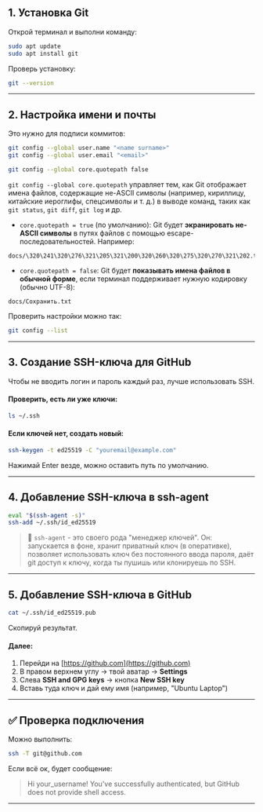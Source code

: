 ## 1. Установка Git

Открой терминал и выполни команду:
```bash
sudo apt update
sudo apt install git
```
Проверь установку:
```bash
git --version
```
___
## 2. Настройка имени и почты

Это нужно для подписи коммитов:
```bash
git config --global user.name "<name surname>"
git config --global user.email "<email>"

git config --global core.quotepath false
```

`git config --global core.quotepath` управляет тем, как Git отображает имена файлов, содержащие не-ASCII символы (например, кириллицу, китайские иероглифы, спецсимволы и т. д.) в выводе команд, таких как `git status`, `git diff`, `git log` и др.

- `core.quotepath = true` (по умолчанию): Git будет **экранировать не-ASCII символы** в путях файлов с помощью escape-последовательностей. Например:
 ```console black:1
 docs/\320\241\320\276\321\205\321\200\320\260\320\275\320\270\321\202.txt
 ```
   
- `core.quotepath = false`: Git будет **показывать имена файлов в обычной форме**, если терминал поддерживает нужную кодировку (обычно UTF-8):
```console black:1
docs/Сохранить.txt
```
Проверить настройки можно так:
```bash
git config --list
```
___
## 3. Создание SSH-ключа для GitHub

Чтобы не вводить логин и пароль каждый раз, лучше использовать SSH.
#### Проверить, есть ли уже ключи:
```bash
ls ~/.ssh
```

#### Если ключей нет, создать новый:
```bash
ssh-keygen -t ed25519 -C "youremail@example.com"
```
Нажимай Enter везде, можно оставить путь по умолчанию.
___
## 4. Добавление SSH-ключа в ssh-agent
```bash
eval "$(ssh-agent -s)"
ssh-add ~/.ssh/id_ed25519
```
>🔄 `ssh-agent` - это своего рода "менеджер ключей". Он: запускается в фоне, хранит приватный ключ (в оперативке), позволяет использовать ключ без постоянного ввода пароля, даёт git доступ к ключу, когда ты пушишь или клонируешь по SSH.
___
## 5. Добавление SSH-ключа в GitHub
```bash
cat ~/.ssh/id_ed25519.pub
```
Скопируй результат.
#### Далее:
1. Перейди на [https://github.com](https://github.com)
2. В правом верхнем углу → твой аватар → **Settings**
3. Слева **SSH and GPG keys** → кнопка **New SSH key**
4. Вставь туда ключ и дай ему имя (например, "Ubuntu Laptop")
___
## ✅ Проверка подключения

Можно выполнить:
```bash
ssh -T git@github.com
```
Если всё ок, будет сообщение:
> Hi your_username! You've successfully authenticated, but GitHub does not provide shell access.
___
